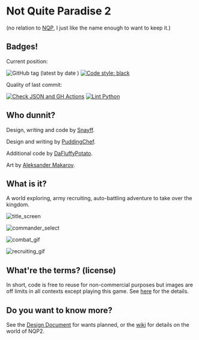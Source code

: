# Not Quite Paradise 2

(no relation to [NQP], I just like the name enough to want to keep it.)

## Badges!
Current position:

![GitHub tag (latest by date
)](https://img.shields.io/github/v/tag/Snayff/nqp2?label=version)
[![Code style: black](https://img.shields.io/badge/code%20style-black-000000.svg)](https://github.com/psf/black)

Quality of last commit:

[![Check JSON and GH Actions](https://github.com/Snayff/nqp2/actions/workflows/check_json_gh_actions.yml/badge.svg)](https://github.com/Snayff/nqp2/actions/workflows/check_json_gh_actions.yml)
[![Lint Python](https://github.com/Snayff/nqp2/actions/workflows/lint_and_fix_py.yml/badge.svg)](https://github.com/Snayff/nqp2/actions/workflows/lint_and_fix_py.yml)

## Who dunnit? 

Design, writing and code by [Snayff].

Design and writing by [PuddingChef]. 

Additional code by [DaFluffyPotato].

Art by [Aleksander Makarov].

## What is it?
A world exploring, army recruiting, auto-battling adventure to take over the kingdom. 

![title_screen](https://i.imgur.com/fbr0IS4.png)

![commander_select](https://i.imgur.com/ujApfOI.png)

![combat_gif](https://i.imgur.com/xBtSSPf.gif)

![recruiting_gif](https://i.imgur.com/gDGcRKo.gif)



## What're the terms? (license)
In short, code is free to reuse for non-commercial purposes but images are off limits in all contexts except playing this game. 
See [here](/license.txt) for the details.

## Do you want to know more?
See the [Design Document] for wants planned, or the [wiki] for details on the world of NQP2.


[NQP]: https://github.com/Snayff/notquiteparadise
[Snayff]: https://github.com/Snayff
[PuddingChef]: https://github.com/PuddingChef
[DaFluffyPotato]: http://dafluffypotato.com
[Aleksander Makarov]: https://iknowkingrabbit.itch.io/
[Design Document]: https://docs.google.com/document/d/1J6PRu0flNJGRrUqQwEJYH1CG7n4FQ4PSB_9IyDORwR4/edit#
[wiki]: https://github.com/Snayff/nqp2/wiki
